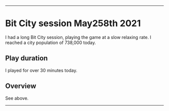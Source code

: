 
***

# Bit City session May258th 2021

I had a long Bit City session, playing the game at a slow relaxing rate. I reached a city population of 738,000 today.
<!--

## Upgrades

I upgraded the bank today, but that was it.

### Common upgrades

I finished off the rest of the tier 8 common upgrades today, now having all upgrades in city 8. It will be much easier to get them back when prestiging.

### Epic upgrades

I bought 1 "keeper of keys" upgrade today, adding 10% keys to my next prestige. It didn't add as many as I thought it would.

## Building

I constructed dozens of buildings today, and made a lot of progress here. I am up to a population of 512000 now (512000 - 511488 = 512 (16 * 32 = 512)) a unique number in mathematics and computing.

## Cars

I bought 1 set of 8 cars today to increase production.

## Double time

I used the double time boost at least 3 times today to make gameplay a bit faster, but I didn't use it over 60% of the time.

!-->

## Play duration

I played for over 30 minutes today.

## Overview

See above.

***

